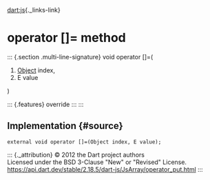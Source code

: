 [dart:js](../../dart-js/dart-js-library){._links-link}

operator \[\]= method
=====================

::: {.section .multi-line-signature}
void operator \[\]=(

1.  [Object](../../dart-core/object-class) index,
2.  E value

)

::: {.features}
override
:::
:::

Implementation {#source}
--------------

``` {.language-dart data-language="dart"}
external void operator []=(Object index, E value);
```

::: {._attribution}
© 2012 the Dart project authors\
Licensed under the BSD 3-Clause \"New\" or \"Revised\" License.\
<https://api.dart.dev/stable/2.18.5/dart-js/JsArray/operator_put.html>
:::
